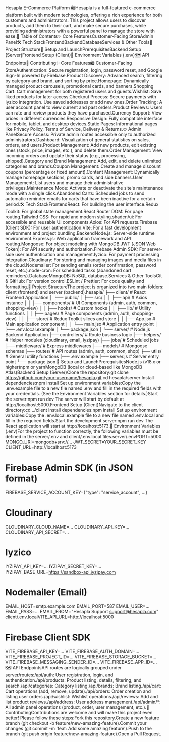 Hesapla E-Commerce Platform 🛍️Hesapla is a full-featured e-commerce platform built with modern technologies, offering a rich experience for both customers and administrators. This project allows users to discover products, add them to their cart, and make secure purchases, while providing administrators with a powerful panel to manage the store with ease.📝 Table of Contents✨ Core FeaturesCustomer-Facing StoreAdmin Panel🛠️ Tech StackFrontendBackendDatabaseServices & Other Tools📂 Project Structure🚀 Setup and LaunchPrerequisitesBackend Setup (Server)Frontend Setup (Client)🔑 Environment Variables (.env)🗺️ API Endpoints🤝 Contributing✨ Core Features🛍️ Customer-Facing StoreAuthentication: Secure registration, login, password reset, and Google Sign-In powered by Firebase.Product Discovery: Advanced search, filtering by category and brand, and sorting by price.Homepage: Dynamically managed product carousels, promotional cards, and banners.Shopping Cart: Cart management for both registered users and guests.Wishlist: Save liked products for later access.Checkout Process: Secure payments with Iyzico integration. Use saved addresses or add new ones.Order Tracking: A user account panel to view current and past orders.Product Reviews: Users can rate and review products they have purchased.Currency Support: View prices in different currencies.Responsive Design: Fully compatible interface for mobile, tablet, and desktop devices.Static Pages: Informational pages like Privacy Policy, Terms of Service, Delivery & Returns.⚙️ Admin PanelSecure Access: Private admin routes accessible only to authorized administrators.Dashboard: Visualization of general statistics on sales, orders, and users.Product Management: Add new products, edit existing ones (stock, price, images, etc.), and delete them.Order Management: View incoming orders and update their status (e.g., processing, shipped).Category and Brand Management: Add, edit, and delete unlimited categories and brands.Coupon Management: Create and manage discount coupons (percentage or fixed amount).Content Management: Dynamically manage homepage sections, promo cards, and side banners.User Management: List users and manage their administrative privileges.Maintenance Mode: Activate or deactivate the site's maintenance mode with a single click.Abandoned Carts: Scheduled jobs to send automatic reminder emails for carts that have been inactive for a certain period.🛠️ Tech StackFrontendReact: For building the user interface.Redux Toolkit: For global state management.React Router DOM: For page routing.Tailwind CSS: For rapid and modern styling.shadcn/ui: For accessible and reusable UI components.Axios: For API requests.Firebase (Client SDK): For user authentication.Vite: For a fast development environment and project bundling.BackendNode.js: Server-side runtime environment.Express.js: Web application framework and API routing.Mongoose: For object modeling with MongoDB.JWT (JSON Web Token): For API security and authorization.Firebase Admin SDK: For server-side user authentication and management.Iyzico: For payment processing integration.Cloudinary: For storing and managing images and media files in the cloud.Nodemailer: For sending emails (order confirmation, password reset, etc.).node-cron: For scheduled tasks (abandoned cart reminders).DatabaseMongoDB: NoSQL database.Services & Other ToolsGit & GitHub: For version control.ESLint / Prettier: For code quality and formatting.📂 Project StructureThe project is organized into two main folders: client (frontend) and server (backend).hesapla/
├── client/                 # React Frontend Application
│   ├── public/
│   ├── src/
│   │   ├── api/            # Axios instance
│   │   ├── components/     # UI Components (admin, auth, common, shopping-view)
│   │   ├── hooks/          # Custom hooks
│   │   ├── lib/            # Utility functions
│   │   ├── pages/          # Page components (admin, auth, shopping-view)
│   │   ├── store/          # Redux Toolkit slices and store
│   │   ├── App.jsx         # Main application component
│   │   └── main.jsx        # Application entry point
│   ├── .env.local.example
│   └── package.json
│
└── server/                 # Node.js Backend Application
    ├── controllers/        # Route business logic
    ├── helpers/            # Helper modules (cloudinary, email, iyzipay)
    ├── jobs/               # Scheduled jobs
    ├── middleware/         # Express middlewares
    ├── models/             # Mongoose schemas
    ├── routes/             # API routes (admin, auth, common, shop)
    ├── utils/              # General utility functions
    ├── .env.example
    ├── server.js           # Server entry point
    └── package.json
🚀 Setup and LaunchPrerequisitesNode.js (v18.x or higher)npm or yarnMongoDB (local or cloud-based like MongoDB Atlas)Backend Setup (Server)Clone the repository:git clone https://github.com/your-username/hesapla.git
cd hesapla/server
Install dependencies:npm install
Set up environment variables:Copy the .env.example file to a new file named .env and fill in the required fields with your credentials. (See the Environment Variables section for details.)Start the server:npm run dev
The server will start by default at http://localhost:5000.Frontend Setup (Client)Navigate to the client directory:cd ../client
Install dependencies:npm install
Set up environment variables:Copy the .env.local.example file to a new file named .env.local and fill in the required fields.Start the development server:npm run dev
The React application will start at http://localhost:5173.🔑 Environment Variables (.env)For the project to function correctly, the following variables must be defined in the server/.env and client/.env.local files.server/.envPORT=5000
MONGO_URI=mongodb+srv://...
JWT_SECRET=YOUR_SECRET_KEY
CLIENT_URL=http://localhost:5173

# Firebase Admin SDK (in JSON format)
FIREBASE_SERVICE_ACCOUNT_KEY={"type": "service_account", ...}

# Cloudinary
CLOUDINARY_CLOUD_NAME=...
CLOUDINARY_API_KEY=...
CLOUDINARY_API_SECRET=...

# Iyzico
IYZIPAY_API_KEY=...
IYZIPAY_SECRET_KEY=...
IYZIPAY_BASE_URL=https://sandbox-api.iyzipay.com

# Nodemailer (Email)
EMAIL_HOST=smtp.example.com
EMAIL_PORT=587
EMAIL_USER=...
EMAIL_PASS=...
EMAIL_FROM="Hesapla Support <support@hesapla.com>"
client/.env.localVITE_API_URL=http://localhost:5000

# Firebase Client SDK
VITE_FIREBASE_API_KEY=...
VITE_FIREBASE_AUTH_DOMAIN=...
VITE_FIREBASE_PROJECT_ID=...
VITE_FIREBASE_STORAGE_BUCKET=...
VITE_FIREBASE_MESSAGING_SENDER_ID=...
VITE_FIREBASE_APP_ID=...
🗺️ API EndpointsAPI routes are logically grouped under server/routes:/api/auth: User registration, login, and authentication./api/products: Product listing, details, filtering, and search./api/categories: Category listing./api/brands: Brand listing./api/cart: Cart operations (add, remove, update)./api/orders: Order creation and listing user orders./api/wishlist: Wishlist operations./api/reviews: Add and list product reviews./api/address: User address management./api/admin/*: All admin panel operations (product, order, user management, etc.).🤝 ContributingContributions are welcome and will make this project even better! Please follow these steps:Fork this repository.Create a new feature branch (git checkout -b feature/new-amazing-feature).Commit your changes (git commit -m 'feat: Add some amazing feature').Push to the branch (git push origin feature/new-amazing-feature).Open a Pull Request.
